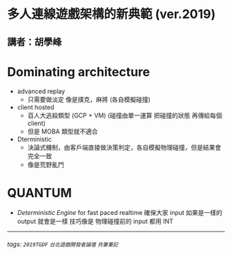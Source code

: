 # 多人連線遊戲架構的新典範 (ver.2019)
## 講者：胡學峰




# Dominating architecture

- advanced replay
    - 只需要做淡定 像是撲克，麻將 (各自模擬碰撞)
- client hosted
    - 百人大逃殺類型 (GCP + VM) (碰撞由單一運算  把碰撞的狀態  再傳給每個 client)
    - 但是 MOBA 類型就不適合
- Dterministic
    - 決論式機制，由客戶端直接做決策判定，各自模擬物理碰撞，但是結果會完全一致
    - 像是荒野亂鬥

# QUANTUM

* *Deterministic Engine* for fast paced realtime 確保大家 input 如果是一樣的 output 就會是一樣 技巧像是 物理碰撞前的 input 都用 INT



---
###### tags: `2019TGDF` `台北遊戲開發者論壇` `共筆筆記`